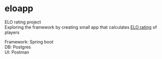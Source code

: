 # eloapp
ELO rating project  
Exploring the framework by creating small app that calculates [ELO rating](https://en.wikipedia.org/wiki/Elo_rating_system) of players  

Framework: Spring boot  
DB: Postgres  
UI: Postman  
